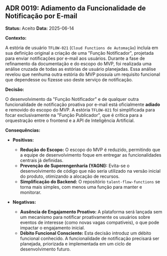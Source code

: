 ## **ADR 0019: Adiamento da Funcionalidade de Notificação por E-mail**

**Status:** Aceito
**Data:** 2025-06-14

**Contexto:**

A estória de usuário `TFLOW-021` (`Cloud Functions de Automação`) incluía em sua definição original a criação de uma "Função Notificador", projetada para enviar notificações por e-mail aos usuários. Durante a fase de refinamento da documentação e do escopo do MVP, foi realizada uma análise cruzada de todas as estórias de usuário planejadas. Essa análise revelou que nenhuma outra estória do MVP possuía um requisito funcional que dependesse ou fizesse uso deste serviço de notificação.

**Decisão:**

O desenvolvimento da "Função Notificador" e de qualquer outra funcionalidade de notificação proativa por e-mail está oficialmente **adiado** e removido do escopo do MVP. A estória `TFLOW-021` foi simplificada para focar exclusivamente na "Função Publicador", que é crítica para a orquestração entre o frontend e a API de Inteligência Artificial.

**Consequências:**

- **Positivas:**
    
    - **Redução do Escopo:** O escopo do MVP é reduzido, permitindo que a equipe de desenvolvimento foque em entregar as funcionalidades centrais já definidas.
    - **Prevenção de Superengenharia (YAGNI):** Evita-se o desenvolvimento de código que não seria utilizado na versão inicial do produto, otimizando a alocação de recursos.
    - **Simplificação do Backend:** O repositório `talent-flow-functions` se torna mais simples, com menos uma função para manter e monitorar.
- **Negativas:**
    
    - **Ausência de Engajamento Proativo:** A plataforma será lançada sem um mecanismo para notificar proativamente os usuários sobre eventos de interesse (como novas vagas compatíveis), o que pode impactar o engajamento inicial.
    - **Débito Funcional Consciente:** Esta decisão introduz um débito funcional conhecido. A funcionalidade de notificação precisará ser planejada, priorizada e implementada em um ciclo de desenvolvimento futuro.